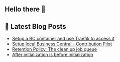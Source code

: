 ## Hello there 👋

## 📕 Latest Blog Posts
<!-- BLOG-POST-LIST:START -->
- [Setup a BC container and use Traefik to access it](https://christianbraeunlich.com/businesscentral/2023-02-02/setup-traefik-for-bc-containers/)
- [Setup local Business Central - Contribution Pilot](https://christianbraeunlich.com/businesscentral/2022-12-29/setup-contribution-pilot/)
- [Retention Policy: The clean up job queue](https://christianbraeunlich.com/businesscentral/2022-12-17/retention-policy/)
- [After initialization is before initialization](https://christianbraeunlich.com/businesscentral/2022-09-27/system-initialization/)
<!-- BLOG-POST-LIST:END -->
